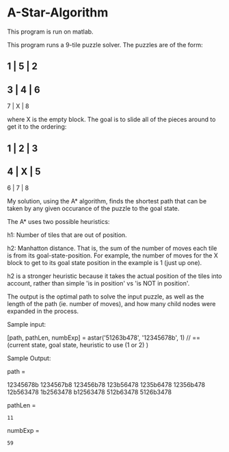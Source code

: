 # A-Star-Algorithm

This program is run on matlab.

This program runs a 9-tile puzzle solver.
The puzzles are of the form:

1 | 5 | 2
----------
3 | 4 | 6
----------
7 | X | 8

where X is the empty block. The goal is to slide all of the pieces around to get it to the ordering:

1 | 2 | 3
----------
4 | X | 5
----------
6 | 7 | 8

My solution, using the A* algorithm, finds the shortest path that can be taken by any given occurance of the puzzle to
the goal state.

The A* uses two possible heuristics:

h1: Number of tiles that are out of position.

h2: Manhatton distance. That is, the sum of the number of moves each tile is from its goal-state-position.
For example, the number of moves for the X block to get to its goal state position in the example is 1 (just up one).

h2 is a stronger heuristic because it takes the actual position of the tiles into account, rather than
simple 'is in position' vs 'is NOT in position'.

The output is the optimal path to solve the input puzzle, as well as the length of the path (ie. number of moves), and how
many child nodes were expanded in the process.

Sample input:

[path, pathLen, numbExp] = astar('51263b478', '12345678b', 1)  // == (current state, goal state, heuristic to use (1 or 2) )

Sample Output:

path =

12345678b
1234567b8
123456b78
123b56478
1235b6478
12356b478
12b563478
1b2563478
b12563478
512b63478
5126b3478

pathLen =

    11

numbExp =

    59
